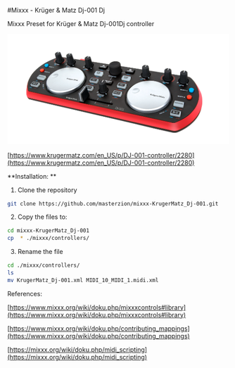 
#Mixxx - Krüger & Matz Dj-001 Dj 

Mixxx Preset for Krüger & Matz Dj-001Dj controller

![](https://raw.githubusercontent.com/masterzion/mixxx-KrugerMatz_Dj-001/master/dj-001.png) 


[https://www.krugermatz.com/en_US/p/DJ-001-controller/2280](https://www.krugermatz.com/en_US/p/DJ-001-controller/2280) 


**Installation: **

1) Clone the repository
``` bash
git clone https://github.com/masterzion/mixxx-KrugerMatz_Dj-001.git
```


2) Copy the files to:
``` bash
cd mixxx-KrugerMatz_Dj-001
cp  * ./mixxx/controllers/
```


3) Rename the file
``` bash
cd ./mixxx/controllers/
ls
mv KrugerMatz_Dj-001.xml MIDI_10_MIDI_1.midi.xml
```




References:

[https://www.mixxx.org/wiki/doku.php/mixxxcontrols#library](https://www.mixxx.org/wiki/doku.php/mixxxcontrols#library)

[https://www.mixxx.org/wiki/doku.php/contributing_mappings](https://www.mixxx.org/wiki/doku.php/contributing_mappings)

[https://mixxx.org/wiki/doku.php/midi_scripting](https://mixxx.org/wiki/doku.php/midi_scripting)